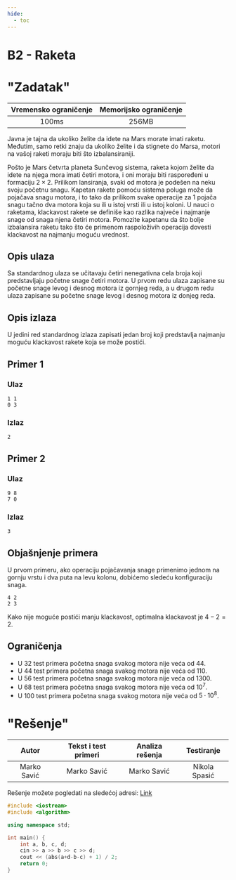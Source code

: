 ```yaml
---
hide:
  - toc
---
```


# B2 - Raketa

#  "Zadatak"

| Vremensko ograničenje | Memorijsko ograničenje |
|:-:|:-:|
| 100ms | 256MB |

Javna je tajna da ukoliko želite da idete na Mars morate imati raketu. Međutim, samo retki znaju da ukoliko želite i da stignete do Marsa, motori na vašoj raketi moraju biti što izbalansiraniji.

Pošto je Mars četvrta planeta Sunčevog sistema, raketa kojom želite da idete na njega mora imati četiri motora, i oni moraju biti raspoređeni u formaciju $2 \times 2$. Prilikom lansiranja, svaki od motora je podešen na neku svoju početnu snagu. Kapetan rakete pomoću sistema poluga može da pojačava snagu motora, i to tako da prilikom svake operacije za 1 pojača snagu tačno dva motora koja su ili u istoj vrsti ili u istoj koloni. U nauci o raketama, klackavost rakete se definiše kao razlika najveće i najmanje snage od snaga njena četiri motora. Pomozite kapetanu da što bolje izbalansira raketu tako što će primenom raspoloživih operacija dovesti klackavost na najmanju moguću vrednost.

## Opis ulaza
Sa standardnog ulaza se učitavaju četiri nenegativna cela broja koji predstavljaju početne snage četiri motora. U prvom redu ulaza zapisane su početne snage levog i desnog motora iz gornjeg reda, a u drugom redu ulaza zapisane su početne snage levog i desnog motora iz donjeg reda.

## Opis izlaza
U jedini red standardnog izlaza zapisati jedan broj koji predstavlja najmanju moguću klackavost rakete koja se može postići.

## Primer 1
### Ulaz
```
1 1
0 3
```

### Izlaz
```
2
```

## Primer 2
### Ulaz
```
9 8
7 0
```

### Izlaz
```
3
```

## Objašnjenje primera
U prvom primeru, ako operaciju pojačavanja snage primenimo jednom na gornju vrstu i dva puta na levu kolonu, dobićemo sledeću konfiguraciju snaga.
```
4 2
2 3
```
Kako nije moguće postići manju klackavost, optimalna klackavost je $4 - 2 = 2$.

## Ograničenja
* U $32%$ test primera početna snaga svakog motora nije veća od $44$.
* U $44%$ test primera početna snaga svakog motora nije veća od $110$.
* U $56%$ test primera početna snaga svakog motora nije veća od $1300$.
* U $68%$ test primera početna snaga svakog motora nije veća od $10^7$.
* U $100%$ test primera početna snaga svakog motora nije veća od $5 \cdot 10^8$.

#  "Rešenje"

| Autor | Tekst i test primeri | Analiza rеšenja | Testiranje |
|:-:|:-:|:-:|:-:|
| Marko Savić | Marko Savić | Marko Savić | Nikola Spasić |

Rešenje možete pogledati na sledećoj adresi: [Link](https://github.com/olympicode/olympicode-site/blob/main/docs/takprog/2016_2017/okr/02_raketa-sol.pdf)

``` cpp title="02_raketa.cpp" linenums="1"
#include <iostream>
#include <algorithm>

using namespace std;

int main() {
	int a, b, c, d;
	cin >> a >> b >> c >> d;
	cout << (abs(a+d-b-c) + 1) / 2;
	return 0;
}

```
